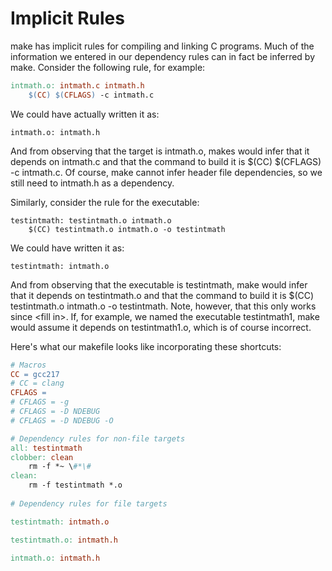 # Implicit Rules

make has implicit rules for compiling and linking C programs. Much of the information we entered in our dependency rules can in fact be inferred by make. Consider the following rule, for example:

```makefile
intmath.o: intmath.c intmath.h
    $(CC) $(CFLAGS) -c intmath.c
```

We could have actually written it as:

```
intmath.o: intmath.h
```

And from observing that the target is intmath.o, makes would infer that it depends on intmath.c and that the command to build it is $(CC) $(CFLAGS) -c intmath.c. Of course, make cannot infer header file dependencies, so we still need to intmath.h as a dependency.&#x20;

Similarly, consider the rule for the executable:

```
testintmath: testintmath.o intmath.o
    $(CC) testintmath.o intmath.o -o testintmath
```

We could have written it as:

```
testintmath: intmath.o
```

And from observing that the executable is testintmath, make would infer that it depends on testintmath.o and that the command to build it is  $(CC) testintmath.o intmath.o -o testintmath. Note, however, that this only works since \<fill in>. If, for example, we named the executable testintmath1, make would assume it depends on testintmath1.o, which is of course incorrect.&#x20;

Here's what our makefile looks like incorporating these shortcuts:

```makefile
# Macros
CC = gcc217
# CC = clang
CFLAGS =
# CFLAGS = -g
# CFLAGS = -D NDEBUG
# CFLAGS = -D NDEBUG -O

# Dependency rules for non-file targets
all: testintmath
clobber: clean
    rm -f *~ \#*\#
clean:
    rm -f testintmath *.o
    
# Dependency rules for file targets

testintmath: intmath.o

testintmath.o: intmath.h

intmath.o: intmath.h
```
